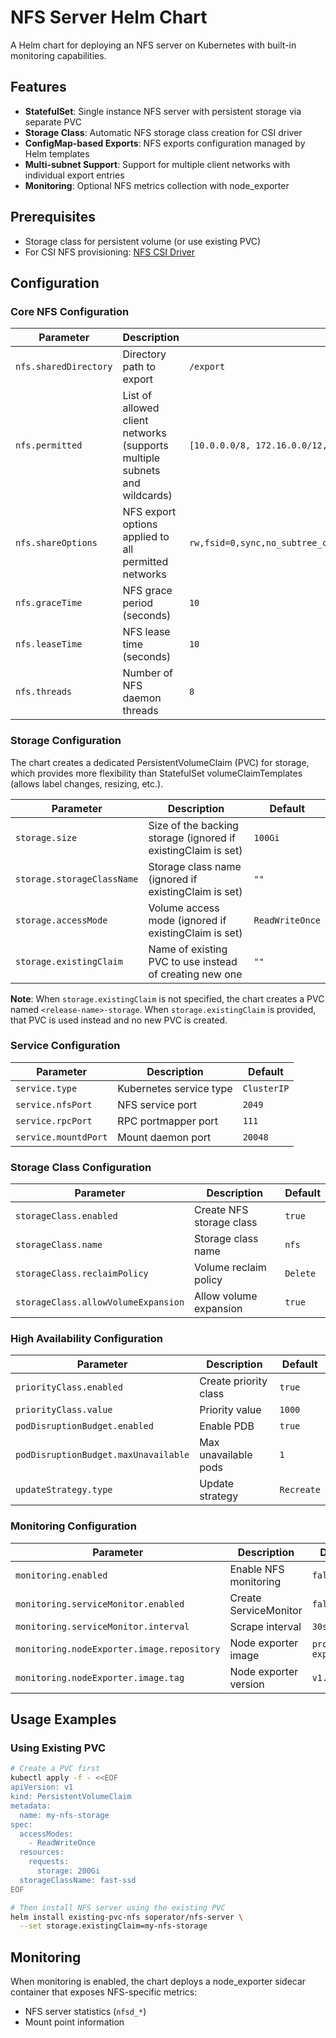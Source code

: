 # NFS Server Helm Chart

A Helm chart for deploying an NFS server on Kubernetes with built-in monitoring capabilities.

## Features

- **StatefulSet**: Single instance NFS server with persistent storage via separate PVC
- **Storage Class**: Automatic NFS storage class creation for CSI driver
- **ConfigMap-based Exports**: NFS exports configuration managed by Helm templates
- **Multi-subnet Support**: Support for multiple client networks with individual export entries
- **Monitoring**: Optional NFS metrics collection with node_exporter

## Prerequisites

- Storage class for persistent volume (or use existing PVC)
- For CSI NFS provisioning: [NFS CSI Driver](https://github.com/kubernetes-csi/csi-driver-nfs)

## Configuration

### Core NFS Configuration

| Parameter | Description | Default |
|-----------|-------------|---------|
| `nfs.sharedDirectory` | Directory path to export | `/export` |
| `nfs.permitted` | List of allowed client networks (supports multiple subnets and wildcards) | `[10.0.0.0/8, 172.16.0.0/12, 192.168.0.0/16]` |
| `nfs.shareOptions` | NFS export options applied to all permitted networks | `rw,fsid=0,sync,no_subtree_check,no_auth_nlm,insecure,no_root_squash` |
| `nfs.graceTime` | NFS grace period (seconds) | `10` |
| `nfs.leaseTime` | NFS lease time (seconds) | `10` |
| `nfs.threads` | Number of NFS daemon threads | `8` |

### Storage Configuration

The chart creates a dedicated PersistentVolumeClaim (PVC) for storage, which provides more flexibility than StatefulSet volumeClaimTemplates (allows label changes, resizing, etc.).

| Parameter | Description | Default |
|-----------|-------------|---------|
| `storage.size` | Size of the backing storage (ignored if existingClaim is set) | `100Gi` |
| `storage.storageClassName` | Storage class name (ignored if existingClaim is set) | `""` |
| `storage.accessMode` | Volume access mode (ignored if existingClaim is set) | `ReadWriteOnce` |
| `storage.existingClaim` | Name of existing PVC to use instead of creating new one | `""` |

**Note**: When `storage.existingClaim` is not specified, the chart creates a PVC named `<release-name>-storage`. When `storage.existingClaim` is provided, that PVC is used instead and no new PVC is created.

### Service Configuration

| Parameter | Description | Default |
|-----------|-------------|---------|
| `service.type` | Kubernetes service type | `ClusterIP` |
| `service.nfsPort` | NFS service port | `2049` |
| `service.rpcPort` | RPC portmapper port | `111` |
| `service.mountdPort` | Mount daemon port | `20048` |

### Storage Class Configuration

| Parameter | Description | Default |
|-----------|-------------|---------|
| `storageClass.enabled` | Create NFS storage class | `true` |
| `storageClass.name` | Storage class name | `nfs` |
| `storageClass.reclaimPolicy` | Volume reclaim policy | `Delete` |
| `storageClass.allowVolumeExpansion` | Allow volume expansion | `true` |

### High Availability Configuration

| Parameter | Description | Default |
|-----------|-------------|---------|
| `priorityClass.enabled` | Create priority class | `true` |
| `priorityClass.value` | Priority value | `1000` |
| `podDisruptionBudget.enabled` | Enable PDB | `true` |
| `podDisruptionBudget.maxUnavailable` | Max unavailable pods | `1` |
| `updateStrategy.type` | Update strategy | `Recreate` |

### Monitoring Configuration

| Parameter | Description | Default |
|-----------|-------------|---------|
| `monitoring.enabled` | Enable NFS monitoring | `false` |
| `monitoring.serviceMonitor.enabled` | Create ServiceMonitor | `false` |
| `monitoring.serviceMonitor.interval` | Scrape interval | `30s` |
| `monitoring.nodeExporter.image.repository` | Node exporter image | `prom/node-exporter` |
| `monitoring.nodeExporter.image.tag` | Node exporter version | `v1.6.1` |

## Usage Examples

### Using Existing PVC
```bash
# Create a PVC first
kubectl apply -f - <<EOF
apiVersion: v1
kind: PersistentVolumeClaim
metadata:
  name: my-nfs-storage
spec:
  accessModes:
    - ReadWriteOnce
  resources:
    requests:
      storage: 200Gi
  storageClassName: fast-ssd
EOF

# Then install NFS server using the existing PVC
helm install existing-pvc-nfs soperator/nfs-server \
  --set storage.existingClaim=my-nfs-storage
```

## Monitoring

When monitoring is enabled, the chart deploys a node_exporter sidecar container that exposes NFS-specific metrics:

- NFS server statistics (`nfsd_*`)
- Mount point information
